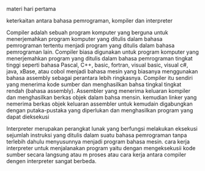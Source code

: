 materi hari pertama

keterkaitan antara bahasa pemrograman, kompiler dan interpreter

Compiler adalah sebuah program komputer yang berguna untuk menerjemahkan program komputer yang ditulis dalam bahasa pemrograman tertentu menjadi program yang ditulis dalam bahasa pemrograman lain. 
Compiler biasa digunakan untuk program komputer yang menerjemahkan program yang ditulis dalam bahasa pemrograman tingkat tinggi seperti bahasa Pascal, C++, basic, fortran, visual basic, visual c#, java, xBase, atau cobol menjadi bahasa mesin yang biasanya menggunakan bahasa  assembly sebagai perantara
lebih ringkasnya. Compiler itu sendiri yang menerima kode sumber dan menghasilkan bahsa tingkal tingkat rendah (bahasa assembly). 
Assembler yang menerima keluaran kompiler dan menghasilkan berkas objek dalam bahsa mensin. kemudian linker yang nemerima berkas objek keluaran assembler untuk kemudain digabungkan dengan putaka-pustaka yang diperlukan dan menghasilkan program yang dapat dieksekusi 

Interpreter merupakan perangkat lunak yang berfungsi melakukan eksekusi sejumlah instruksi yang ditulis dalam suatu bahasa pemrograman tanpa terlebih dahulu menyusunnya menjadi program bahasa mesin. cara kerja interpreter untuk menjalanakan program yaitu dengan mengeksekusii kode sumber secara langsung atau m
proses atau cara kerja antara compiler dengen interpreter sangat berbeda. 
